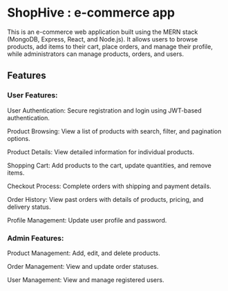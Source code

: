 # ShopHive : e-commerce app
This is an e-commerce web application built using the MERN stack (MongoDB, Express, React, and Node.js). It allows users to browse products, add items to their cart, place orders, and manage their profile, while administrators can manage products, orders, and users.
## Features
### User Features:
User Authentication: Secure registration and login using JWT-based authentication.

Product Browsing: View a list of products with search, filter, and pagination options.

Product Details: View detailed information for individual products.

Shopping Cart: Add products to the cart, update quantities, and remove items.

Checkout Process: Complete orders with shipping and payment details.

Order History: View past orders with details of products, pricing, and delivery status.

Profile Management: Update user profile and password.

### Admin Features:
Product Management: Add, edit, and delete products.

Order Management: View and update order statuses.

User Management: View and manage registered users.

